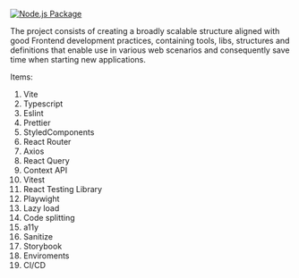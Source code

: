 [![Node.js Package](https://github.com/TheLucasAnderson/boilerplate-helper/actions/workflows/npm-publish.yml/badge.svg?branch=main&event=release)](https://github.com/TheLucasAnderson/boilerplate-helper/actions/workflows/npm-publish.yml)

The project consists of creating a broadly scalable structure aligned with good Frontend development practices, containing tools, libs, structures and definitions that enable use in various web scenarios and consequently save time when starting new applications.

Items: 

1. Vite
2. Typescript
3. Eslint
4. Prettier
5. StyledComponents
6. React Router
7. Axios
8. React Query
9. Context API
10. Vitest
11. React Testing Library
12. Playwight
13. Lazy load
14. Code splitting
15. a11y
16. Sanitize
17. Storybook
18. Enviroments
19. CI/CD